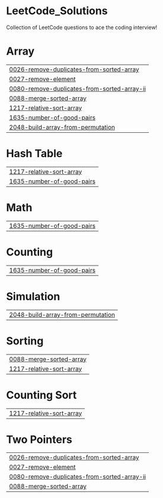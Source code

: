 # LeetCode_Solutions
Collection of LeetCode questions to ace the coding interview!


# Array
|  |
| ------- |
| [0026-remove-duplicates-from-sorted-array](https://github.com/RohanSutar-tech/LeetCode_Solutions/tree/master/0026-remove-duplicates-from-sorted-array) |
| [0027-remove-element](https://github.com/RohanSutar-tech/LeetCode_Solutions/tree/master/0027-remove-element) |
| [0080-remove-duplicates-from-sorted-array-ii](https://github.com/RohanSutar-tech/LeetCode_Solutions/tree/master/0080-remove-duplicates-from-sorted-array-ii) |
| [0088-merge-sorted-array](https://github.com/RohanSutar-tech/LeetCode_Solutions/tree/master/0088-merge-sorted-array) |
| [1217-relative-sort-array](https://github.com/RohanSutar-tech/LeetCode_Solutions/tree/master/1217-relative-sort-array) |
| [1635-number-of-good-pairs](https://github.com/RohanSutar-tech/LeetCode_Solutions/tree/master/1635-number-of-good-pairs) |
| [2048-build-array-from-permutation](https://github.com/RohanSutar-tech/LeetCode_Solutions/tree/master/2048-build-array-from-permutation) |
# Hash Table
|  |
| ------- |
| [1217-relative-sort-array](https://github.com/RohanSutar-tech/LeetCode_Solutions/tree/master/1217-relative-sort-array) |
| [1635-number-of-good-pairs](https://github.com/RohanSutar-tech/LeetCode_Solutions/tree/master/1635-number-of-good-pairs) |
# Math
|  |
| ------- |
| [1635-number-of-good-pairs](https://github.com/RohanSutar-tech/LeetCode_Solutions/tree/master/1635-number-of-good-pairs) |
# Counting
|  |
| ------- |
| [1635-number-of-good-pairs](https://github.com/RohanSutar-tech/LeetCode_Solutions/tree/master/1635-number-of-good-pairs) |
# Simulation
|  |
| ------- |
| [2048-build-array-from-permutation](https://github.com/RohanSutar-tech/LeetCode_Solutions/tree/master/2048-build-array-from-permutation) |
# Sorting
|  |
| ------- |
| [0088-merge-sorted-array](https://github.com/RohanSutar-tech/LeetCode_Solutions/tree/master/0088-merge-sorted-array) |
| [1217-relative-sort-array](https://github.com/RohanSutar-tech/LeetCode_Solutions/tree/master/1217-relative-sort-array) |
# Counting Sort
|  |
| ------- |
| [1217-relative-sort-array](https://github.com/RohanSutar-tech/LeetCode_Solutions/tree/master/1217-relative-sort-array) |
# Two Pointers
|  |
| ------- |
| [0026-remove-duplicates-from-sorted-array](https://github.com/RohanSutar-tech/LeetCode_Solutions/tree/master/0026-remove-duplicates-from-sorted-array) |
| [0027-remove-element](https://github.com/RohanSutar-tech/LeetCode_Solutions/tree/master/0027-remove-element) |
| [0080-remove-duplicates-from-sorted-array-ii](https://github.com/RohanSutar-tech/LeetCode_Solutions/tree/master/0080-remove-duplicates-from-sorted-array-ii) |
| [0088-merge-sorted-array](https://github.com/RohanSutar-tech/LeetCode_Solutions/tree/master/0088-merge-sorted-array) |